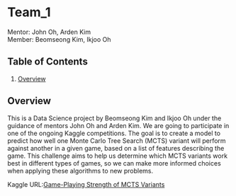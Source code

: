 # Team_1

Mentor: John Oh, Arden Kim  
Member: Beomseong Kim, Ikjoo Oh

## Table of Contents
1. [Overview](#overview)

## Overview

This is a Data Science project by Beomseong Kim and Ikjoo Oh under the guidance of mentors John Oh and Arden Kim. We are going to participate in one of the ongoing Kaggle competitions. The goal is to create a model to predict how well one Monte Carlo Tree Search (MCTS) variant will perform against another in a given game, based on a list of features describing the game. This challenge aims to help us determine which MCTS variants work best in different types of games, so we can make more informed choices when applying these algorithms to new problems.

Kaggle URL:[Game-Playing Strength of MCTS Variants](https://www.kaggle.com/competitions/um-game-playing-strength-of-mcts-variants/overview)
